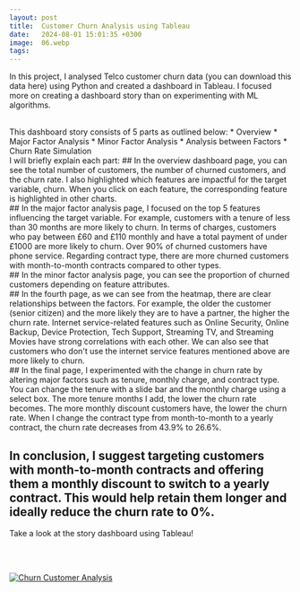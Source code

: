 ```yaml
---
layout: post
title:  Customer Churn Analysis using Tableau
date:   2024-08-01 15:01:35 +0300
image:  06.webp
tags:   
---
```

<!--https://heung-bae-lee.github.io/2020/02/01/NLP_05/-->
In this project, I analysed Telco customer churn data (you can download this data here) using Python and created a dashboard in Tableau. I focused more on creating a dashboard story than on experimenting with ML algorithms.


<br>
This dashboard story consists of 5 parts as outlined below:
* Overview
* Major Factor Analysis
* Minor Factor Analysis
* Analysis between Factors
* Churn Rate Simulation

<br>
I will briefly explain each part:
## In the overview dashboard page, 
you can see the total number of customers, the number of churned customers, and the churn rate. I also highlighted which features are impactful for the target variable, churn. When you click on each feature, the corresponding feature is highlighted in other charts.
<br>
## In the major factor analysis page,
I focused on the top 5 features influencing the target variable. For example, customers with a tenure of less than 30 months are more likely to churn. In terms of charges, customers who pay between £60 and £110 monthly and have a total payment of under £1000 are more likely to churn. Over 90% of churned customers have phone service. Regarding contract type, there are more churned customers with month-to-month contracts compared to other types.
<br>
## In the minor factor analysis page, 
you can see the proportion of churned customers depending on feature attributes.
<br>
## In the fourth page, 
as we can see from the heatmap, there are clear relationships between the factors. For example, the older the customer (senior citizen) and the more likely they are to have a partner, the higher the churn rate. Internet service-related features such as Online Security, Online Backup, Device Protection, Tech Support, Streaming TV, and Streaming Movies have strong correlations with each other. We can also see that customers who don't use the internet service features mentioned above are more likely to churn.
<br>
## In the final page, 
I experimented with the change in churn rate by altering major factors such as tenure, monthly charge, and contract type. You can change the tenure with a slide bar and the monthly charge using a select box. The more tenure months I add, the lower the churn rate becomes. The more monthly discount customers have, the lower the churn rate. When I change the contract type from month-to-month to a yearly contract, the churn rate decreases from 43.9% to 26.6%.

## In conclusion, I suggest targeting customers with month-to-month contracts and offering them a monthly discount to switch to a yearly contract. This would help retain them longer and ideally reduce the churn rate to 0%.
Take a look at the story dashboard using Tableau!

<br><br>
<div class='tableauPlaceholder' id='viz1724312417023' style='position: relative'><noscript><a href='#'><img alt='Churn Customer Analysis ' src='https:&#47;&#47;public.tableau.com&#47;static&#47;images&#47;Ch&#47;Churn_Customer_Analysis_17241053180540&#47;Story1&#47;1_rss.png' style='border: none' /></a></noscript><object class='tableauViz'  style='display:none;'><param name='host_url' value='https%3A%2F%2Fpublic.tableau.com%2F' /> <param name='embed_code_version' value='3' /> <param name='site_root' value='' /><param name='name' value='Churn_Customer_Analysis_17241053180540&#47;Story1' /><param name='tabs' value='no' /><param name='toolbar' value='yes' /><param name='static_image' value='https:&#47;&#47;public.tableau.com&#47;static&#47;images&#47;Ch&#47;Churn_Customer_Analysis_17241053180540&#47;Story1&#47;1.png' /> <param name='animate_transition' value='yes' /><param name='display_static_image' value='yes' /><param name='display_spinner' value='yes' /><param name='display_overlay' value='yes' /><param name='display_count' value='yes' /><param name='language' value='en-GB' /></object></div>                <script type='text/javascript'>                    var divElement = document.getElementById('viz1724312417023');                    var vizElement = divElement.getElementsByTagName('object')[0];                    vizElement.style.width='1016px';vizElement.style.height='991px';                    var scriptElement = document.createElement('script');                    scriptElement.src = 'https://public.tableau.com/javascripts/api/viz_v1.js';                    vizElement.parentNode.insertBefore(scriptElement, vizElement);                </script>


